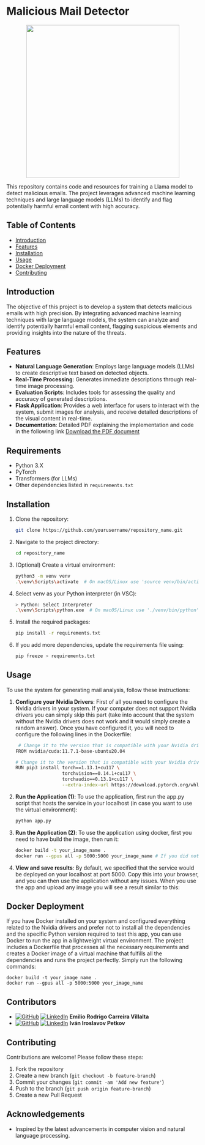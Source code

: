 # Malicious Mail Detector
<p align="center">
  <img src="https://github.com/meta-llama/llama3/blob/main/Llama3_Repo.jpeg" width="400"/>
</p>

This repository contains code and resources for training a Llama model to detect malicious emails. The project leverages advanced machine learning techniques and large language models (LLMs) to identify and flag potentially harmful email content with high accuracy.
## Table of Contents

- [Introduction](#introduction)
- [Features](#features)
- [Installation](#installation)
- [Usage](#usage)
- [Docker Deployment](#docker-deployment) 
- [Contributing](#contributing)

## Introduction
The objective of this project is to develop a system that detects malicious emails with high precision. By integrating advanced machine learning techniques with large language models, the system can analyze and identify potentially harmful email content, flagging suspicious elements and providing insights into the nature of the threats.

## Features

- **Natural Language Generation**: Employs large language models (LLMs) to create descriptive text based on detected objects.
- **Real-Time Processing**: Generates immediate descriptions through real-time image processing.
- **Evaluation Scripts**: Includes tools for assessing the quality and accuracy of generated descriptions.
- **Flask Application**: Provides a web interface for users to interact with the system, submit images for analysis, and receive detailed descriptions of the visual content in real-time.
- **Documentation**: Detailed PDF explaining the implementation and code in the following link [Download the PDF document](https://github.com/rorro6787/img-desc-visually-impaired/blob/main/Project_Documentation.pdf)

## Requirements

- Python 3.X
- PyTorch
- Transformers (for LLMs)
- Other dependencies listed in `requirements.txt`

## Installation

1. Clone the repository:
   
    ```sh
    git clone https://github.com/yourusername/repository_name.git
    ```

2. Navigate to the project directory:
   
    ```sh
    cd repository_name
    ```

3. (Optional) Create a virtual environment:

    ```sh
    python3 -m venv venv
    .\venv\Scripts\activate  # On macOS/Linux use 'source venv/bin/activate'
    ```

4. Select venv as your Python interpreter (in VSC):

    ```sh
    > Python: Select Interpreter
    .\venv\Scripts\python.exe  # On macOS/Linux use './venv/bin/python'
    ```

5. Install the required packages:
   
    ```sh
    pip install -r requirements.txt
    ```

6. If you add more dependencies, update the requirements file using:

    ```sh
    pip freeze > requirements.txt
    ```

## Usage

To use the system for generating mail analysis, follow these instructions:

1. **Configure your Nvidia Drivers**: First of all you need to configure the Nvidia drivers in your system. If your computer does not support Nvidia drivers you can simply skip this part (take into account that the system without the Nvidia drivers does not work and it would simply create a random answer). Once you have configured it, you will need to configure the following lines in the Dockerfile:

    ```sh
     # Change it to the version that is compatible with your Nvidia drivers
    FROM nvidia/cuda:11.7.1-base-ubuntu20.04

    # Change it to the version that is compatible with your Nvidia drivers
    RUN pip3 install torch==1.13.1+cu117 \
                     torchvision==0.14.1+cu117 \
                     torchaudio==0.13.1+cu117 \
                     --extra-index-url https://download.pytorch.org/whl/cu117
    ```

3. **Run the Application (1)**: To use the application, first run the app.py script that hosts the service in your localhost (in case you want to use the virtual environment):

     ```sh
     python app.py
     ```

4. **Run the Application (2)**: To use the application using docker, first you need to have build the image, then run it:
     ```sh
     docker build -t your_image_name .
     docker run --gpus all -p 5000:5000 your_image_name # If you did not configure the drivers use 'docker run -it -p 5000:5000 your_image_name'
     ```

4. **View and save results**: By default, we specified that the service would be deployed on your localhost at port 5000. Copy this into your browser, and you can then use the application without any issues. When you use the app and upload any image you will see a result similar to this:
  
## Docker Deployment
If you have Docker installed on your system and configured everything related to the Nvidia drivers and prefer not to install all the dependencies and the specific Python version required to test this app, you can use Docker to run the app in a lightweight virtual environment. The project includes a Dockerfile that processes all the necessary requirements and creates a Docker image of a virtual machine that fulfills all the dependencies and runs the project perfectly. Simply run the following commands:
```ssh
docker build -t your_image_name .
docker run --gpus all -p 5000:5000 your_image_name 
```

## Contributors

- [![GitHub](https://img.shields.io/badge/GitHub-100000?style=flat&logo=github&logoColor=white)](https://github.com/rorro6787) [![LinkedIn](https://img.shields.io/badge/LinkedIn-0077B5?style=flat&logo=linkedin&logoColor=white)](https://www.linkedin.com/in/emilio-rodrigo-carreira-villalta-2a62aa250/) **Emilio Rodrigo Carreira Villalta**
- [![GitHub](https://img.shields.io/badge/GitHub-100000?style=flat&logo=github&logoColor=white)](https://www.linkedin.com/in/ivan-iroslavov-petkov-80b960236/) [![LinkedIn](https://img.shields.io/badge/LinkedIn-0077B5?style=flat&logo=linkedin&logoColor=white)](https://www.linkedin.com/in/ivan-iroslavov-petkov-80b960236/) **Iván Iroslavov Petkov**

## Contributing

Contributions are welcome! Please follow these steps:

1. Fork the repository
2. Create a new branch (`git checkout -b feature-branch`)
3. Commit your changes (`git commit -am 'Add new feature'`)
4. Push to the branch (`git push origin feature-branch`)
5. Create a new Pull Request

## Acknowledgements

- Inspired by the latest advancements in computer vision and natural language processing.
